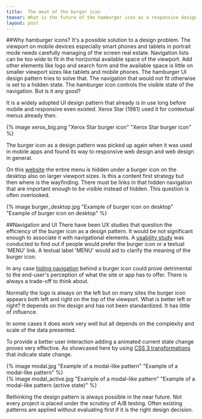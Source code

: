 ```yaml
---
title:  The meat of the burger icon
teaser: What is the future of the hamburger icon as a responsive design pattern? 
layout: post
---
```


##Why hamburger icons?
It's a possible solution to a design problem. The viewport on mobile devices especially smart phones and tablets in portrait mode needs carefully managing of the screen real estate. Navigation lists can be too wide to fit in the horizontal available space of the viewport. Add other elements like logo and search form and the available space is little on smaller viewport sizes like tablets and mobile phones. The hamburger UI design pattern tries to solve that. The navigation that would not fit otherwise is set to a hidden state. The hamburger icon controls the visible state of the navigation. But is it any good?

It is a widely adopted UI design pattern that already is in use long before mobile and responsive even existed. Xerox Star (1981) used it for contextual menus already then.

{% image xerox_big.png "Xerox Star burger icon" "Xerox Star burger icon" %}

The burger icon as a design pattern was picked up again when it was used in mobile apps and found its way to responsive web design and web design in general.

On this [website](http://www.wbw.ch/) the entire menu is hidden under a burger icon on the desktop also on larger viewport sizes. Is this a content first strategy but then where is the wayfinding.
There must be links in that hidden navigation that are important enough to be visible instead of hidden. This question is often overlooked.

{% image burger_desktop.jpg "Example of burger icon on desktop" "Example of burger icon on desktop" %}

##Navigation and UI
There have been UX studies that question the efficiency of the burger icon as a design pattern. It would be not significant enough to associate it with navigational elements. A [usability study](http://exisweb.net/menu-eats-hamburger) was conducted to find out if people would prefer the burger icon or a textual 'MENU' link. A textual label 'MENU' would aid to clarify the meaning of the burger icon.

In any case [hiding navigation](http://thenextweb.com/dd/2014/04/08/ux-designers-side-drawer-navigation-costing-half-user-engagement/) behind a burger icon could prove detrimental to the end-user's perception of what the site or app has to offer. There is always a trade-off to think about.

Normally the logo is always on the left but on many sites the burger icon appears both left and right on the top of the viewport. What is better left or right? It depends on the design and has not been standardized. It has little of influence.

In some cases it does work very well but all depends on the complexity and scale of the data presented.

To provide a better user interaction adding a animated current state change proves very effective. As showcased here by using [CSS 3 transformations](http://sarasoueidan.com/blog/navicon-transformicons/) that indicate state change. 

<div class="inline-image">
{% image modal.jpg "Example of a modal-like pattern" "Example of a modal-like pattern" %}
</div>
<div class="inline-image">
{% image modal_active.jpg "Example of a modal-like pattern" "Example of a modal-like  pattern (active state)" %}
</div>

Rethinking the design pattern is always possible in the near future. Not every project is placed under the scrutiny of A/B testing. Often existing patterns are applied without evaluating first if it is the right design decision.